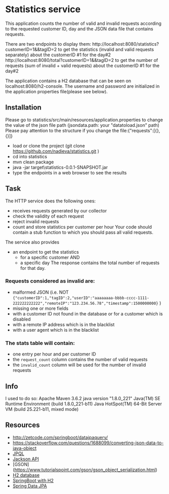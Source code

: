 # Statistics service

This application counts the number of valid and invalid requests according to the requested customer ID, day and the JSON data file that contains requests.

There are two endpoints  to display them:
http://localhost:8080/statistics?customerID=1&&tagID=2 to get the statistics (invalid and valid requests separately) about the customerID #1 for the day#2
http://localhost:8080/total?customerID=1&&tagID=2 to get the number of requests (sum of invalid + valid requests) about the customerID #1 for the day#2

The application contains a H2 database that can be seen on localhost:8080/h2-console. The username and password are initialized in the application properties file(please see below).

## Installation
Please go to statistics/src/main/resources/application.properties to change the value of the json file path (jsondata.path: your "datatoload.json" path)
Please pay attention to the structure if you change the file:{"requests":[{},{}]}
- load or clone the project (git clone https://github.com/nadieva/statistics.git )
- cd into statistics
- mvn clean package
- java -jar target\statistics-0.0.1-SNAPSHOT.jar
- type the endpoints in a web browser to see the results
 
 ## Task
The HTTP service does the following ones:
- receives requests generated by our collector
- check the validity of each request
- reject invalid requests
- count and store statistics per customer per hour
Your code should contain a stub function to which you should pass all valid requests.

The service also provides
- an endpoint to get the statistics
  - for a specific customer 
  AND
  - a specific day
The response contains the total number of requests for that day.

### Requests considered as invalid are:
* malformed JSON (i.e. NOT `{"customerID":1,"tagID":2,"userID":"aaaaaaaa-bbbb-cccc-1111-222222222222","remoteIP":"123.234.56.78","timestamp":1500000000}` )
* missing one or more fields
* with a customer ID not found in the database or for a customer which is disabled
* with a remote IP address which is in the blacklist
* with a user agent which is in the blacklist

### The stats table will contain:
* one entry per hour and per customer ID
* the  `request_count` column contains the number of valid requests
* the `invalid_count` column will be used for the number of invalid requests

## Info
I used to do so:
Apache Maven 3.6.2
java version "1.8.0_221"
Java(TM) SE Runtime Environment (build 1.8.0_221-b11)
Java HotSpot(TM) 64-Bit Server VM (build 25.221-b11, mixed mode)

## Resources
- http://zetcode.com/springboot/datajpaquery/
- https://stackoverflow.com/questions/1688099/converting-json-data-to-java-object
- [JPQL](https://thorben-janssen.com/spring-data-jpa-query-annotation/)
- [Jackson API](https://www.concretepage.com/jackson-api/jackson-jsonformat-example)
- [GSON] (https://www.tutorialspoint.com/gson/gson_object_serialization.html)
- [H2 database](http://www.h2database.com/html/functions.html)
- [SpringBoot with H2](https://www.baeldung.com/spring-boot-h2-database)
- [Spring Data JPA](https://www.baeldung.com/spring-data-jpa-query)
